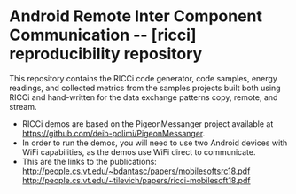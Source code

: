 # Android Remote Inter Component Communication -- [ricci] reproducibility repository

This repository contains the RICCi code generator, code samples, energy readings, and collected metrics from the samples projects built both using RICCi and hand-written for the data exchange patterns copy, remote, and stream. 
    
 - RICCi demos are based on the PigeonMessanger project available at  https://github.com/deib-polimi/PigeonMessanger.
 - In order to run the demos, you will need to use two Android devices with WiFi capabilities, as the demos use WiFi direct to communicate.
 - This are the links to the publications: 
        http://people.cs.vt.edu/~bdantasc/papers/mobilesoftsrc18.pdf
        http://people.cs.vt.edu/~tilevich/papers/ricci-mobilesoft18.pdf

